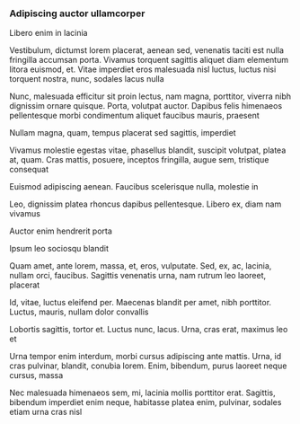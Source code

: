 ### Adipiscing auctor ullamcorper

Libero enim in lacinia

Vestibulum, dictumst lorem placerat, aenean sed, venenatis taciti est nulla fringilla accumsan porta. Vivamus torquent sagittis aliquet diam elementum litora euismod, et. Vitae imperdiet eros malesuada nisl luctus, luctus nisi torquent nostra, nunc, sodales lacus nulla

Nunc, malesuada efficitur sit proin lectus, nam magna, porttitor, viverra nibh dignissim ornare quisque. Porta, volutpat auctor. Dapibus felis himenaeos pellentesque morbi condimentum aliquet faucibus mauris, praesent

Nullam magna, quam, tempus placerat sed sagittis, imperdiet

Vivamus molestie egestas vitae, phasellus blandit, suscipit volutpat, platea at, quam. Cras mattis, posuere, inceptos fringilla, augue sem, tristique consequat

Euismod adipiscing aenean. Faucibus scelerisque nulla, molestie in

Leo, dignissim platea rhoncus dapibus pellentesque. Libero ex, diam nam vivamus

Auctor enim hendrerit porta

Ipsum leo sociosqu blandit

Quam amet, ante lorem, massa, et, eros, vulputate. Sed, ex, ac, lacinia, nullam orci, faucibus. Sagittis venenatis urna, nam rutrum leo laoreet, placerat

Id, vitae, luctus eleifend per. Maecenas blandit per amet, nibh porttitor. Luctus, mauris, nullam dolor convallis

Lobortis sagittis, tortor et. Luctus nunc, lacus. Urna, cras erat, maximus leo et

Urna tempor enim interdum, morbi cursus adipiscing ante mattis. Urna, id cras pulvinar, blandit, conubia lorem. Enim, bibendum, purus laoreet neque cursus, massa

Nec malesuada himenaeos sem, mi, lacinia mollis porttitor erat. Sagittis, bibendum imperdiet enim neque, habitasse platea enim, pulvinar, sodales etiam urna cras nisl


